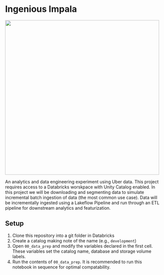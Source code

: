 # Ingenious Impala
<img src="[https://cdn.vox-cdn.com/thumbor/fmOaV4NnS2R8EjzA1BTk3VcQHuA=/0x0:4552x3033/1200x800/filters:focal(1912x1153:2640x1881)/cdn.vox-cdn.com/uploads/chorus_image/image/55035791/shutterstock_326732741.0.jpg](https://tradebrains.in/features/wp-content/uploads/2022/01/Renewable-energy-Cover-Image-1080x675.jpg)" width=500>

An analytics and data engineering experiment using Uber data. This project requires access to a Databricks worskpace with Unity Catalog enabled. In this project we will be downloading and segmenting data to simulate incremental batch ingestion of data (the most common use case). Data will be incrementally ingested using a Lakeflow Pipeline and run through an ETL pipeline for downstream analytics and featurization.

## Setup
1. Clone this repository into a git folder in Databricks
1. Create a catalog making note of the name (e.g., `development`)
1. Open `00_data_prep` and modify the variables declared in the first cell. These variables set the catalog name, database and storage volume labels.
1. Run the contents of `00_data_prep`. It is recommended to run this notebook in sequence for optimal compatability.
